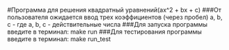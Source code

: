#Программа для решения квадратный уравнений(ax^2 + bx + c)
###От пользователя ожидается ввод трех коэффициентов (через пробел) a, b, c - где a, b, c - действительные числа
###Для запуска программы введите в терминал: make run
###Для тестирования программы введите в терминал: make run_test

